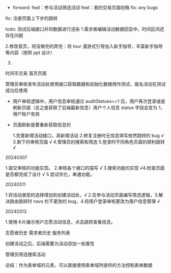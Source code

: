 - forward:
  feat：参与活动筛选活动
  feat：我的交易页面初稿
  fix: any bugs

fix: 注册页面上下步的跳转

todo:
测试后端接口并将数据进行渲染 1.需求者编辑活动数据回显中，时间区间还存在问题

2.修改首页，将没做完的弄完：将 tour 漫游式引导加入新手指导，丰富新手指导等内容（按照 ppt 设计）

3.

时间币交易
首页页面

管理员审核发布活动处使用接口获取数据和初始化数据用作测试，报名活动在测试成功后使用

- 用户审核逻辑中，用户信息审核通过 auditStatues==1 后，用户再次登录或是刷新页面（总之是获取了后端最新信息）用户个人信息 status 字段会变为 1，用户账户有效

- 页面刷新是要重新获取信息的

  1.完善新增活动接口，真新增活动 2.修复注册时无信息填写依然跳转的 bug √ 3.剩下的审核页面 √ 4.管理员的搜索和筛选 5.登录时不同角色页面的顺利跳转 √

20240307

1.提交审核的功能实现。 2.审核各个接口的描写 √ 3.搜索功能的实现 √4.检查页面是否都完成了设计 √ 5.尝试优化，串通功能。

20240311

1.将活动类型的选择增加到创建活动处，√ 2.在参与活动页面编写筛选逻辑，3.解决路由跳转时 navs 栏不更改的 bug，4.将用户登录审核更改为用户信息管理 √

20240313

1.使用卡片展示用户志愿活动信息，点击跳转查看信息。

志愿者历史
需求者历史
服务列表

创建活动之后，后端需要为活动添加一些属性

管理员筛选搜索活动

总结：作为表单域的元素，可以直接使用表单域所提供的方法控制表单数据
